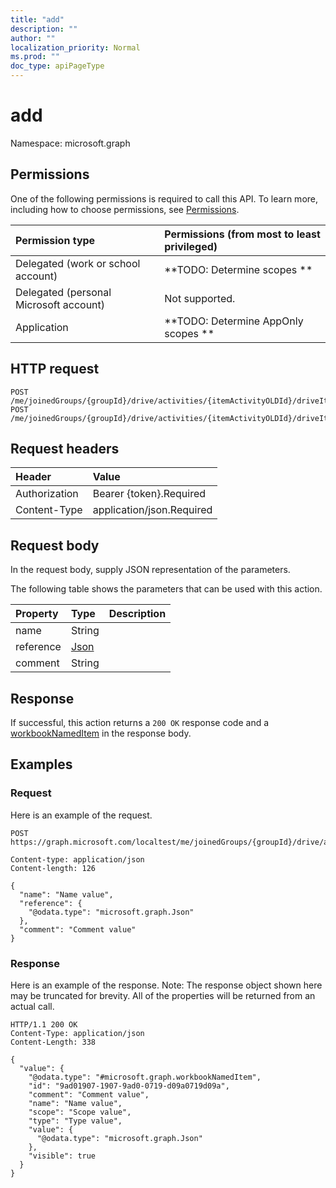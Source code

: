 ```yaml
---
title: "add"
description: ""
author: ""
localization_priority: Normal
ms.prod: ""
doc_type: apiPageType
---
```


# add

Namespace: microsoft.graph



## Permissions
One of the following permissions is required to call this API. To learn more, including how to choose permissions, see [Permissions](/concepts/permissions-reference.md).

|Permission type|Permissions (from most to least privileged)|
|:---|:---|
|Delegated (work or school account)|**TODO: Determine scopes **|
|Delegated (personal Microsoft account)|Not supported.|
|Application|**TODO: Determine AppOnly scopes **|

## HTTP request
<!-- {
  "blockType": "ignored"
}
-->
``` http
POST /me/joinedGroups/{groupId}/drive/activities/{itemActivityOLDId}/driveItem/workbook/names/add
POST /me/joinedGroups/{groupId}/drive/activities/{itemActivityOLDId}/driveItem/workbook/names/{workbookNamedItemId}/worksheet/names/add
```

## Request headers
|Header|Value|
|:---|:---|
|Authorization|Bearer {token}.Required|
|Content-Type|application/json.Required|

## Request body
In the request body, supply JSON representation of the parameters.

The following table shows the parameters that can be used with this action.

|Property|Type|Description|
|:---|:---|:---|
|name|String||
|reference|[Json](../resources/json.md)||
|comment|String||



## Response
If successful, this action returns a `200 OK` response code and a [workbookNamedItem](../resources/workbooknameditem.md) in the response body.

## Examples

### Request
Here is an example of the request.
<!-- {
  "blockType": "request",
  "name": "workbooknameditem_add"
}
-->
``` http
POST https://graph.microsoft.com/localtest/me/joinedGroups/{groupId}/drive/activities/{itemActivityOLDId}/driveItem/workbook/names/add

Content-type: application/json
Content-length: 126

{
  "name": "Name value",
  "reference": {
    "@odata.type": "microsoft.graph.Json"
  },
  "comment": "Comment value"
}
```

### Response
Here is an example of the response. Note: The response object shown here may be truncated for brevity. All of the properties will be returned from an actual call.
<!-- {
  "blockType": "response",
  "truncated": true,
  "@odata.type": "microsoft.graph.workbooknameditem"
}
-->
``` http
HTTP/1.1 200 OK
Content-Type: application/json
Content-Length: 338

{
  "value": {
    "@odata.type": "#microsoft.graph.workbookNamedItem",
    "id": "9ad01907-1907-9ad0-0719-d09a0719d09a",
    "comment": "Comment value",
    "name": "Name value",
    "scope": "Scope value",
    "type": "Type value",
    "value": {
      "@odata.type": "microsoft.graph.Json"
    },
    "visible": true
  }
}
```

